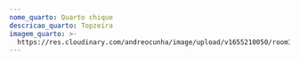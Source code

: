 ```yaml
---
nome_quarto: Quarto chique
descricao_quarto: Topzeira
imagem_quarto: >-
  https://res.cloudinary.com/andreocunha/image/upload/v1655210050/room1_w1srvk.jpg
---
```


